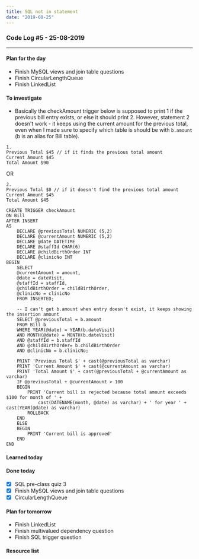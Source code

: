 ```yaml
---
title: SQL not in statement
date: "2019-08-25"
---
```


### Code Log #5 - 25-08-2019

---

#### Plan for the day

- Finish MySQL views and join table questions
- Finish CircularLengthQueue
- Finish LinkedList

#### To investigate

- Basically the checkAmount trigger below is supposed to print 1 if the previous bill entry exists, or else it should print 2. However, statement 2 doesn't work - it keeps using the current amount for the previous total, even when I made sure to specify which table is should be with `b.amount` (b is an alias for Bill table).

```
1.
Previous Total $45 // if it finds the previous total amount
Current Amount $45
Total Amount $90
```

OR

```
2.
Previous Total $0 // if it doesn't find the previous total amount
Current Amount $45
Total Amount $45
```

```
CREATE TRIGGER checkAmount
ON Bill
AFTER INSERT
AS
	DECLARE @previousTotal NUMERIC (5,2)
	DECLARE @currentAmount NUMERIC (5,2)
	DECLARE @date DATETIME
	DECLARE @staffId CHAR(6)
	DECLARE @childBirthOrder INT
	DECLARE @clinicNo INT
BEGIN
	SELECT
	@currentAmount = amount,
	@date = dateVisit,
	@staffId = staffId,
	@childBirthOrder = childBirthOrder,
	@clinicNo = clinicNo
	FROM INSERTED;

	-- I can't get b.amount when entry doesn't exist, it keeps showing the insertion amount
	SELECT @previousTotal = b.amount
	FROM Bill b
	WHERE YEAR(@date) = YEAR(b.dateVisit)
	AND MONTH(@date) = MONTH(b.dateVisit)
	AND @staffId = b.staffId
	AND @childBirthOrder= b.childBirthOrder
	AND @clinicNo = b.clinicNo;

	PRINT 'Previous Total $' + cast(@previousTotal as varchar)
	PRINT 'Current Amount $' + cast(@currentAmount as varchar)
	PRINT 'Total Amount $' + cast(@previousTotal + @currentAmount as varchar)
	IF @previousTotal + @currentAmount > 100
	BEGIN
		PRINT 'Current bill is rejected because total amount exceeds $100 for month of ' +
			cast(DATENAME(month, @date) as varchar) + ' for year ' + cast(YEAR(@date) as varchar)
		ROLLBACK
	END
	ELSE
	BEGIN
		PRINT 'Current bill is approved'
	END
END
```

#### Learned today

#### Done today

- [x] SQL pre-class quiz 3
- [x] Finish MySQL views and join table questions
- [x] CircularLengthQueue

#### Plan for tomorrow

- Finish LinkedList
- Finish multivalued dependency question
- Finish SQL trigger question

#### Resource list

[]()
